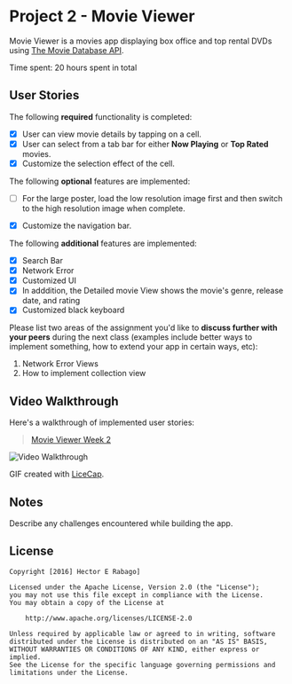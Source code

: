 # Project 2 - Movie Viewer

Movie Viewer is a movies app displaying box office and top rental DVDs using [The Movie Database API](http://docs.themoviedb.apiary.io/#).

Time spent: 20 hours spent in total

## User Stories

The following **required** functionality is completed:

- [X] User can view movie details by tapping on a cell.
- [X] User can select from a tab bar for either **Now Playing** or **Top Rated** movies.
- [X] Customize the selection effect of the cell.

The following **optional** features are implemented:

- [ ] For the large poster, load the low resolution image first and then switch to the high resolution image when complete.
- [X] Customize the navigation bar.


The following **additional** features are implemented:

- [X] Search Bar
- [X] Network Error
- [X] Customized UI
- [X] In adddition, the Detailed movie View shows the movie's genre, release date, and rating
- [X] Customized black keyboard

Please list two areas of the assignment you'd like to **discuss further with your peers** during the next class (examples include better ways to implement something, how to extend your app in certain ways, etc):

1. Network Error Views
2. How to implement collection view

## Video Walkthrough 

Here's a walkthrough of implemented user stories:
<blockquote class="imgur-embed-pub" lang="en" data-id="GPw77sd"><a href="//imgur.com/GPw77sd">Movie Viewer Week 2</a></blockquote><script async src="//s.imgur.com/min/embed.js" charset="utf-8"></script>
<img src= '/s.imgur.com/min/embed.js' title= 'Video Walkthrough' width=' ' alt='Video Walkthrough' />

GIF created with [LiceCap](http://www.cockos.com/licecap/).

## Notes

Describe any challenges encountered while building the app.

## License

    Copyright [2016] Hector E Rabago]

    Licensed under the Apache License, Version 2.0 (the "License");
    you may not use this file except in compliance with the License.
    You may obtain a copy of the License at

        http://www.apache.org/licenses/LICENSE-2.0

    Unless required by applicable law or agreed to in writing, software
    distributed under the License is distributed on an "AS IS" BASIS,
    WITHOUT WARRANTIES OR CONDITIONS OF ANY KIND, either express or implied.
    See the License for the specific language governing permissions and
    limitations under the License.
